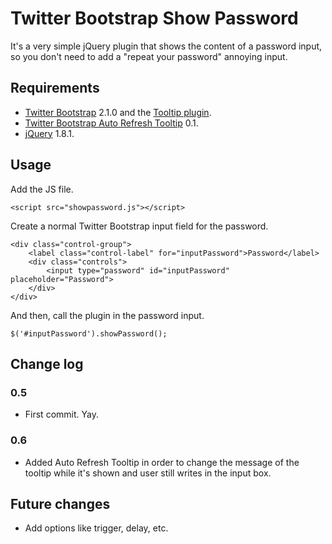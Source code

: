 # Twitter Bootstrap Show Password

It's a very simple jQuery plugin that shows the content of a password input, so you don't need to add a "repeat your password" annoying input.


## Requirements

* [Twitter Bootstrap](http://twitter.github.com/bootstrap/index.html) 2.1.0 and the [Tooltip plugin](http://twitter.github.com/bootstrap/javascript.html#tooltips).
* [Twitter Bootstrap Auto Refresh Tooltip](https://github.com/Patroklo/Twitter-Bootstrap-Auto-Refresh-Tooltip.git) 0.1.
* [jQuery](http://jquery.com) 1.8.1.


## Usage

Add the JS file.

	<script src="showpassword.js"></script>

Create a normal Twitter Bootstrap input field for the password.

	<div class="control-group">
		<label class="control-label" for="inputPassword">Password</label>
		<div class="controls">
			<input type="password" id="inputPassword" placeholder="Password">
		</div>
	</div>

And then, call the plugin in the password input.

	$('#inputPassword').showPassword();


## Change log

### 0.5
* First commit. Yay.

### 0.6
* Added Auto Refresh Tooltip in order to change the message of the tooltip while it's shown and user still writes in the input box.

## Future changes

* Add options like trigger, delay, etc.